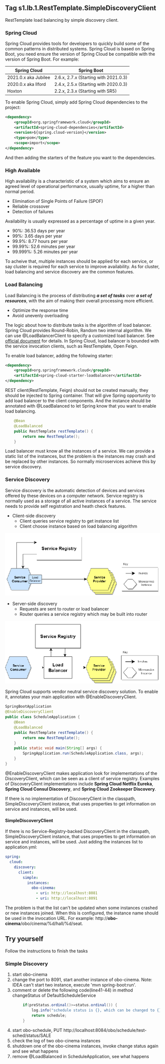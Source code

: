 ## Tag s1.lb.1.RestTemplate.SimpleDiscoveryClient
RestTemplate load balancing by simple discovery client.

### Spring Cloud
Spring Cloud provides tools for developers to quickly build some of the common patterns in distributed systems.
Spring Cloud is based on Spring Boot, you need ensure the version of Spring Cloud be compatible with the version of Spring Boot.
For example:

| Spring Cloud         | Spring Boot                           |
|----------------------|---------------------------------------|
| 2021.0.x aka Jubilee | 2.6.x, 2.7.x (Starting with 2021.0.3) |
| 2020.0.x aka Ilford  | 2.4.x, 2.5.x (Starting with 2020.0.3) |
| Hoxton               | 2.2.x, 2.3.x (Starting with SR5)      |

To enable Spring Cloud, simply add Spring Cloud dependencies to the project:
```xml
<dependency>
    <groupId>org.springframework.cloud</groupId>
    <artifactId>spring-cloud-dependencies</artifactId>
    <version>${spring.cloud-version}</version>
    <type>pom</type>
    <scope>import</scope>
</dependency>
```
And then adding the starters of the feature you want to the dependencies.

### High Available
High availability is a characteristic of a system which aims to ensure an agreed level of operational performance, usually uptime, for a higher than normal period.
* Elimination of Single Points of Failure (SPOF)
* Reliable crossover
* Detection of failures

Availability is usually expressed as a percentage of uptime in a given year.
* 90%: 36.53 days per year
* 99%: 3.65 days per year
* 99.9%: 8.77 hours per year
* 99.99%: 52.6 minutes per year
* 99.999%: 5.26 minutes per year

To acheive that, multiple instances should be applied for each service, or say cluster is required for each service to improve availability.
As for cluster, load balancing and service discovery are the common features.

### Load Balancing
Load Balancing is the process of distributing **_a set of tasks_** over **_a set of resources_**, with the aim of making their overall processing more efficient.
* Optimize the response time
* Avoid unevenly overloading

The logic about how to distribute tasks is the algorithm of load balancer. Spring Cloud provides Round-Robin, Random two internal algorithm.
We can use @LoadBalancerClient to specify a customized load balancer. See [official document](https://docs.spring.io/spring-cloud-commons/docs/3.1.4/reference/html/#spring-cloud-loadbalancer) for details.
In Spring Cloud, load balancer is bounded with the service invocation clients, such as RestTemplate, Open Feign.

To enable load balancer, adding the following starter:
```xml
<dependency>
    <groupId>org.springframework.cloud</groupId>
    <artifactId>spring-cloud-starter-loadbalancer</artifactId>
</dependency>
```
REST client(RestTemplate, Feign) should not be created manually, they should be injected to Spring container.
That will give Spring opportunity to add load balancer to the client components. 
And the instance should be annotated with @LoadBalanced to let Spring know that you want to enable load balancing.
```java
    @Bean
    @LoadBalanced
    public RestTemplate restTemplate() {
        return new RestTemplate();
    }
```
Load balancer must know all the instances of a service. We can provide a static list of the instances, but the problem is the instances may crash and be replaced by other instances.
So normally microservices achieve this by service discovery.

### Service Discovery
Service discovery is the automatic detection of devices and services offered by these devices on a computer network.
Service registry is normally used as a storage of all active instances of a service. The service needs to provide self registration and heath check features.
* Client-side discovery
  * Client queries service registry to get instance list 
  * Client choose instance based on load balancing algorithm

![client-side discovery](statics/client-side.png)

* Server-side discovery
  * Requests are sent to router or load balancer
  * Router queries a service registry which may be built into router

![server-side discovery](statics/server-side.png)

Spring Cloud supports vendor neutral service discovery solution. To enable it, annotates your main application with @EnableDiscoveryClient.
```java
SpringBootApplication
@EnableDiscoveryClient
public class ScheduleApplication {
    @Bean
    @LoadBalanced
    public RestTemplate restTemplate() {
        return new RestTemplate();
    }
    public static void main(String[] args) {
        SpringApplication.run(ScheduleApplication.class, args);
    }
}
```
@EnableDiscoveryClient makes application look for implementations of the DiscoveryClient, which can be seen as a client of service registry.
Examples of DiscoveryClient implementations include **Spring Cloud Netflix Eureka**, **Spring Cloud Consul Discovery**, and **Spring Cloud Zookeeper Discovery**.

If there is no implementation of DiscoveryClient in the classpath, SimpleDiscoveryClient instance, that uses properties to get information on service and instances, will be used.

#### SimpleDiscoveryClient
If there is no Service-Registry-backed DiscoveryClient in the classpath, SimpleDiscoveryClient instance, that uses properties to get information on service and instances, will be used.
Just adding the instances list to application.yml:
```yaml
spring:
  cloud:
    discovery:
      client:
        simple:
          instances:
            obo-cinema:
              - uri: http://localhost:8081
              - uri: http://localhost:8091
```
The problem is that the list can't be updated when some instances crashed or new instances joined. When this is configured, the instance name should be used in the invocation URL.
For example: http://**obo-cinema**/obo/cinema/%d/hall/%d/seat.

## Try yourself
Follow the instructions to finish the tasks
### Simple Discovery
1. start obo-cinema
2. change the port to 8091, start another instance of obo-cinema. Note: IDEA can't start two instance, execute 'mvn spring-boot:run'.
3. comment or delete the following code(line41-44) in method changeStatus of DefaultScheduleService
```java
        if(preStatus.ordinal()>=status.ordinal()) {
            log.info("schedule status is {}, which can be changed to {}", preStatus, status);
            return schedule;
        }
```
4. start obo-schedule, PUT http://localhost:8084/obo/schedule/test-sched/status/SALE
5. check the log of two obo-cinema instances
6. shutdown one of the obo-cinema instances, invoke change status again and see what happens
7. remove @LoadBalanced in ScheduleApplication, see what happens